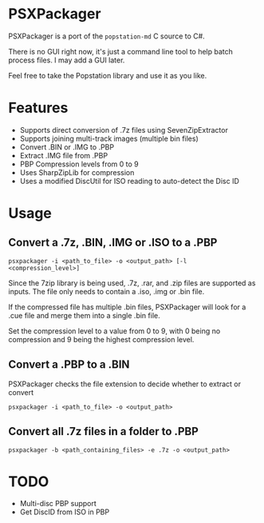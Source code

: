 ﻿# PSXPackager

PSXPackager is a port of the `popstation-md` C source to C#.

There is no GUI right now, it's just a command line tool to help batch process files. I may add a GUI later.

Feel free to take the Popstation library and use it as you like.

# Features

* Supports direct conversion of .7z files using SevenZipExtractor  
* Supports joining multi-track images (multiple bin files) 
* Convert .BIN or .IMG to .PBP
* Extract .IMG file from .PBP
* PBP Compression levels from 0 to 9
* Uses SharpZipLib for compression
* Uses a modified DiscUtil for ISO reading to auto-detect the Disc ID

# Usage

## Convert a .7z, .BIN, .IMG or .ISO to a .PBP

```
psxpackager -i <path_to_file> -o <output_path> [-l <compression_level>] 
```

Since the 7zip library is being used, .7z, .rar, and .zip files are supported as inputs. The file only needs to contain a .iso, .img or .bin file.

If the compressed file has multiple .bin files, PSXPackager will look for a .cue file and merge them into a single .bin file.

Set the compression level to a value from 0 to 9, with 0 being no compression and 9 being the highest compression level.

## Convert a .PBP to a .BIN

PSXPackager checks the file extension to decide whether to extract or convert

```
psxpackager -i <path_to_file> -o <output_path>
```

## Convert all .7z files in a folder to .PBP

```
psxpackager -b <path_containing_files> -e .7z -o <output_path>
```

# TODO

* Multi-disc PBP support
* Get DiscID from ISO in PBP
 